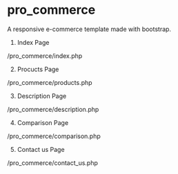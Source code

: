 # pro_commerce

A responsive e-commerce template made with bootstrap.



1. Index Page

/pro_commerce/index.php

2. Procucts Page

/pro_commerce/products.php

3. Description Page

/pro_commerce/description.php

4. Comparison Page

/pro_commerce/comparison.php

5. Contact us Page

/pro_commerce/contact_us.php
